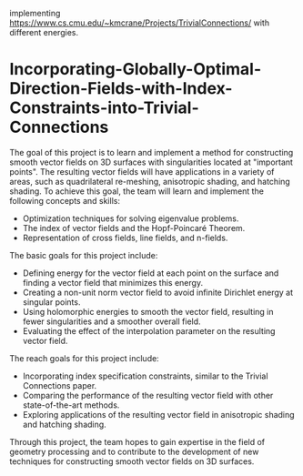 implementing https://www.cs.cmu.edu/~kmcrane/Projects/TrivialConnections/ with different energies.

# Incorporating-Globally-Optimal-Direction-Fields-with-Index-Constraints-into-Trivial-Connections

The goal of this project is to learn and implement a method for constructing smooth vector fields on 3D surfaces with singularities located at "important points". The resulting vector fields will have applications in a variety of areas, such as quadrilateral re-meshing, anisotropic shading, and hatching shading. To achieve this goal, the team will learn and implement the following concepts and skills:

* Optimization techniques for solving eigenvalue problems.
* The index of vector fields and the Hopf-Poincaré Theorem.
* Representation of cross fields, line fields, and n-fields.

The basic goals for this project include:
* Defining energy for the vector field at each point on the surface and finding a vector field that minimizes this energy.
* Creating a non-unit norm vector field to avoid infinite Dirichlet energy at singular points.
* Using holomorphic energies to smooth the vector field, resulting in fewer singularities and a smoother overall field.
* Evaluating the effect of the interpolation parameter on the resulting vector field.

The reach goals for this project include:
* Incorporating index specification constraints, similar to the Trivial Connections paper.
* Comparing the performance of the resulting vector field with other state-of-the-art methods.
* Exploring applications of the resulting vector field in anisotropic shading and hatching shading.

Through this project, the team hopes to gain expertise in the field of geometry processing and to contribute to the development of new techniques for constructing smooth vector fields on 3D surfaces.

